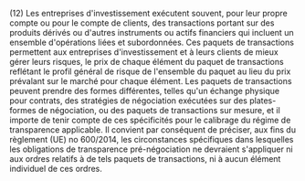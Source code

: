 (12) Les entreprises d'investissement exécutent souvent, pour leur propre compte ou pour le compte de clients, des transactions portant sur des produits dérivés ou d'autres instruments ou actifs financiers qui incluent un ensemble d'opérations liées et subordonnées. Ces paquets de transactions permettent aux entreprises d'investissement et à leurs clients de mieux gérer leurs risques, le prix de chaque élément du paquet de transactions reflétant le profil général de risque de l'ensemble du paquet au lieu du prix prévalant sur le marché pour chaque élément. Les paquets de transactions peuvent prendre des formes différentes, telles qu'un échange physique pour contrats, des stratégies de négociation exécutées sur des plates-formes de négociation, ou des paquets de transactions sur mesure, et il importe de tenir compte de ces spécificités pour le calibrage du régime de transparence applicable. Il convient par conséquent de préciser, aux fins du règlement (UE) no 600/2014, les circonstances spécifiques dans lesquelles les obligations de transparence pré-négociation ne devraient s'appliquer ni aux ordres relatifs à de tels paquets de transactions, ni à aucun élément individuel de ces ordres.